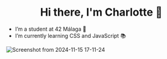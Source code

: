 ## <h1 align="center">Hi there, I'm Charlotte 👋</h1>

<p align="center">
  
- I’m a student at 42 Málaga 🔭
- I’m currently learning CSS and JavaScript 📚

</p>

![Screenshot from 2024-11-15 17-11-24](https://github.com/user-attachments/assets/307216ed-8c19-4e43-aed6-ec960c79ee7c)


